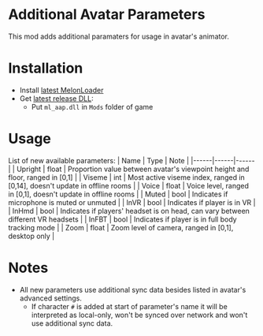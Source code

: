 # Additional Avatar Parameters
This mod adds additional paramaters for usage in avatar's animator.

# Installation
* Install [latest MelonLoader](https://github.com/LavaGang/MelonLoader)
* Get [latest release DLL](../../../releases/latest):
  * Put `ml_aap.dll` in `Mods` folder of game
  
# Usage
List of new available parameters:
| Name | Type | Note |
|------|------|------|
| Upright | float | Proportion value between avatar's viewpoint height and floor, ranged in [0,1] |
| Viseme | int | Most active viseme index, ranged in [0,14], doesn't update in offline rooms |
| Voice | float | Voice level, ranged in [0,1], doesn't update in offline rooms |
| Muted | bool | Indicates if microphone is muted or unmuted |
| InVR | bool | Indicates if player is in VR |
| InHmd | bool | Indicates if players' headset is on head, can vary between different VR headsets |
| InFBT | bool | Indicates if player is in full body tracking mode |
| Zoom | float | Zoom level of camera, ranged in [0,1], desktop only |

# Notes
* All new parameters use additional sync data besides listed in avatar's advanced settings.
  * If character `#` is added at start of parameter's name it will be interpreted as local-only, won't be synced over network and won't use additional sync data.
